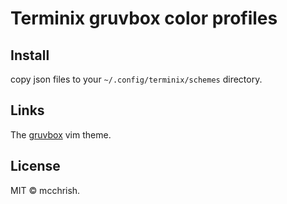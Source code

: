 # Terminix gruvbox color profiles

## Install

copy json files to your `~/.config/terminix/schemes` directory.

## Links

The [gruvbox](https://github.com/morhetz/gruvbox) vim theme.


## License

MIT © mcchrish.
